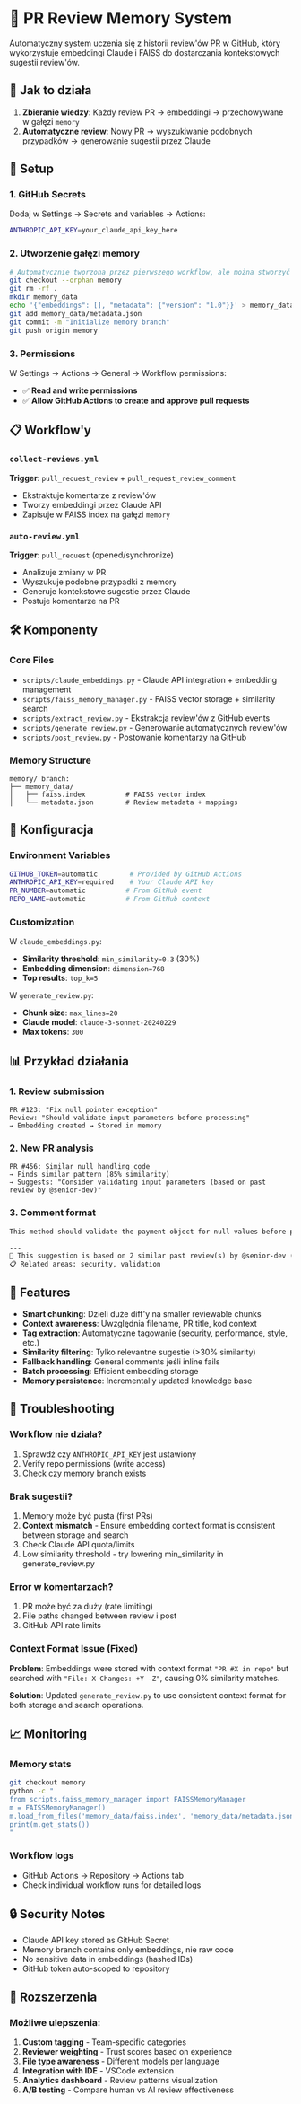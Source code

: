 # 🧠 PR Review Memory System

Automatyczny system uczenia się z historii review'ów PR w GitHub, który wykorzystuje embeddingi Claude i FAISS do dostarczania kontekstowych sugestii review'ów.

## 🎯 Jak to działa

1. **Zbieranie wiedzy**: Każdy review PR → embeddingi → przechowywane w gałęzi `memory`
2. **Automatyczne review**: Nowy PR → wyszukiwanie podobnych przypadków → generowanie sugestii przez Claude

## 🚀 Setup

### 1. GitHub Secrets

Dodaj w Settings → Secrets and variables → Actions:

```bash
ANTHROPIC_API_KEY=your_claude_api_key_here
```

### 2. Utworzenie gałęzi memory

```bash
# Automatycznie tworzona przez pierwszego workflow, ale można stworzyć ręcznie:
git checkout --orphan memory
git rm -rf .
mkdir memory_data
echo '{"embeddings": [], "metadata": {"version": "1.0"}}' > memory_data/metadata.json
git add memory_data/metadata.json
git commit -m "Initialize memory branch"
git push origin memory
```

### 3. Permissions

W Settings → Actions → General → Workflow permissions:
- ✅ **Read and write permissions**
- ✅ **Allow GitHub Actions to create and approve pull requests**

## 📋 Workflow'y

### `collect-reviews.yml`
**Trigger**: `pull_request_review` + `pull_request_review_comment`
- Ekstraktuje komentarze z review'ów
- Tworzy embeddingi przez Claude API
- Zapisuje w FAISS index na gałęzi `memory`

### `auto-review.yml`  
**Trigger**: `pull_request` (opened/synchronize)
- Analizuje zmiany w PR
- Wyszukuje podobne przypadki z memory
- Generuje kontekstowe sugestie przez Claude
- Postuje komentarze na PR

## 🛠 Komponenty

### Core Files
- `scripts/claude_embeddings.py` - Claude API integration + embedding management
- `scripts/faiss_memory_manager.py` - FAISS vector storage + similarity search
- `scripts/extract_review.py` - Ekstrakcja review'ów z GitHub events
- `scripts/generate_review.py` - Generowanie automatycznych review'ów
- `scripts/post_review.py` - Postowanie komentarzy na GitHub

### Memory Structure
```
memory/ branch:
├── memory_data/
│   ├── faiss.index          # FAISS vector index
│   └── metadata.json        # Review metadata + mappings
```

## 🔧 Konfiguracja

### Environment Variables
```bash
GITHUB_TOKEN=automatic        # Provided by GitHub Actions
ANTHROPIC_API_KEY=required    # Your Claude API key
PR_NUMBER=automatic          # From GitHub event
REPO_NAME=automatic          # From GitHub context
```

### Customization

W `claude_embeddings.py`:
- **Similarity threshold**: `min_similarity=0.3` (30%)
- **Embedding dimension**: `dimension=768`
- **Top results**: `top_k=5`

W `generate_review.py`:
- **Chunk size**: `max_lines=20`
- **Claude model**: `claude-3-sonnet-20240229`
- **Max tokens**: `300`

## 📊 Przykład działania

### 1. Review submission
```
PR #123: "Fix null pointer exception"
Review: "Should validate input parameters before processing"
→ Embedding created → Stored in memory
```

### 2. New PR analysis  
```
PR #456: Similar null handling code
→ Finds similar pattern (85% similarity)
→ Suggests: "Consider validating input parameters (based on past review by @senior-dev)"
```

### 3. Comment format
```markdown
This method should validate the payment object for null values before processing

---
🤖 This suggestion is based on 2 similar past review(s) by @senior-dev (similarity: 85%)
📋 Related areas: security, validation
```

## 🎯 Features

- **Smart chunking**: Dzieli duże diff'y na smaller reviewable chunks
- **Context awareness**: Uwzględnia filename, PR title, kod context
- **Tag extraction**: Automatyczne tagowanie (security, performance, style, etc.)
- **Similarity filtering**: Tylko relevantne sugestie (>30% similarity)
- **Fallback handling**: General comments jeśli inline fails
- **Batch processing**: Efficient embedding storage
- **Memory persistence**: Incrementally updated knowledge base

## 🚨 Troubleshooting

### Workflow nie działa?
1. Sprawdź czy `ANTHROPIC_API_KEY` jest ustawiony
2. Verify repo permissions (write access)
3. Check czy memory branch exists

### Brak sugestii?
1. Memory może być pusta (first PRs)
2. **Context mismatch** - Ensure embedding context format is consistent between storage and search
3. Check Claude API quota/limits
4. Low similarity threshold - try lowering min_similarity in generate_review.py

### Error w komentarzach?
1. PR może być za duży (rate limiting)
2. File paths changed between review i post
3. GitHub API rate limits

### Context Format Issue (Fixed)
**Problem**: Embeddings were stored with context format `"PR #X in repo"` but searched with `"File: X Changes: +Y -Z"`, causing 0% similarity matches.

**Solution**: Updated `generate_review.py` to use consistent context format for both storage and search operations.

## 📈 Monitoring

### Memory stats
```bash
git checkout memory
python -c "
from scripts.faiss_memory_manager import FAISSMemoryManager
m = FAISSMemoryManager()
m.load_from_files('memory_data/faiss.index', 'memory_data/metadata.json')
print(m.get_stats())
"
```

### Workflow logs
- GitHub Actions → Repository → Actions tab
- Check individual workflow runs for detailed logs

## 🔒 Security Notes

- Claude API key stored as GitHub Secret
- Memory branch contains only embeddings, nie raw code
- No sensitive data in embeddings (hashed IDs)
- GitHub token auto-scoped to repository

## 🚀 Rozszerzenia

### Możliwe ulepszenia:
1. **Custom tagging** - Team-specific categories
2. **Reviewer weighting** - Trust scores based on experience  
3. **File type awareness** - Different models per language
4. **Integration with IDE** - VSCode extension
5. **Analytics dashboard** - Review patterns visualization
6. **A/B testing** - Compare human vs AI review effectiveness